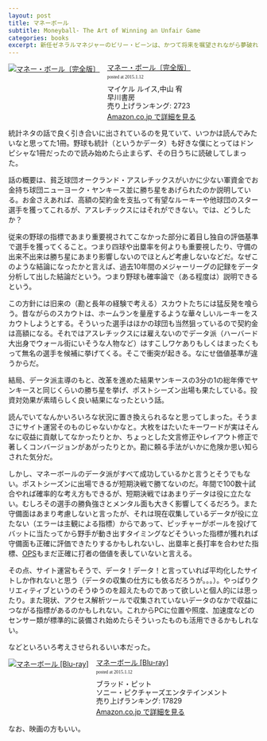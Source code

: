 ```yaml
---
layout: post
title: マネーボール
subtitle: Moneyball- The Art of Winning an Unfair Game
categories: books
excerpt: 新任ゼネラルマネジャーのビリー・ビーンは、かつて将来を嘱望されながら夢破れてグラウンドを去った元選手。彼は統計データを用いた野球界の常識を覆す手法で球団改革を実行。チームを強豪へと変えていく…
---
```


<div class="azlink-box" style="margin-bottom:0px"><div class="azlink-image" style="float:left"><a href="http://www.amazon.co.jp/exec/obidos/ASIN/B00CPW2Z9U/warikiru-22/" name="azlinklink" target="_blank"><img src="http://ecx.images-amazon.com/images/I/51483slNS8L._SL160_.jpg" alt="マネー・ボール〔完全版〕" style="border:none" /></a></div><div class="azlink-info" style="float:left;margin-left:15px;line-height:120%"><div class="azlink-name" style="margin-bottom:10px;line-height:120%"><a href="http://www.amazon.co.jp/exec/obidos/ASIN/B00CPW2Z9U/warikiru-22/" name="azlinklink" target="_blank">マネー・ボール〔完全版〕</a><div class="azlink-powered-date" style="font-size:7pt;margin-top:5px;font-family:verdana;line-height:120%">posted at 2015.1.12</div></div><div class="azlink-detail">マイケル ルイス,中山 宥<br />早川書房<br />売り上げランキング: 2723<br /></div><div class="azlink-link" style="margin-top:5px"><a href="http://www.amazon.co.jp/exec/obidos/ASIN/B00CPW2Z9U/warikiru-22/" target="_blank">Amazon.co.jp で詳細を見る</a></div></div><div class="azlink-footer" style="clear:left"></div></div>

統計ネタの話で良く引き合いに出されているのを見ていて、いつかは読んでみたいなと思ってた1冊。野球も統計（というかデータ）も好きな僕にとってはドンピシャな1冊だったので読み始めたら止まらず、その日うちに読破してしまった。

話の概要は、貧乏球団オークランド・アスレチックスがいかに少ない軍資金でお金持ち球団ニューヨーク・ヤンキース並に勝ち星をあげられたのか説明している。お金さえあれば、高額の契約金を支払って有望なルーキーや他球団のスター選手を獲ってこれるが、アスレチックスにはそれができない。では、どうしたか？

従来の野球の指標であまり重要視されてこなかった部分に着目し独自の評価基準で選手を獲ってくること。つまり四球や出塁率を何よりも重要視したり、守備の出来不出来は勝ち星にあまり影響しないのでほとんど考慮しないなどだ。なぜこのような結論になったかと言えば、過去10年間のメジャーリーグの記録をデータ分析して出した結論だという。つまり野球も確率論で（ある程度は）説明できるという。

この方針には旧来の（勘と長年の経験で考える）スカウトたちには猛反発を喰らう。昔ながらのスカウトは、ホームランを量産するような華々しいルーキーをスカウトしようとする。そういった選手はほかの球団も当然狙っているので契約金は高額になる。それではアスレチックスには雇えないのでデータ派（ハーバード大出身でウォール街にいそうな人物など）はすこしワケありもしくはまったくもって無名の選手を候補に挙げてくる。そこで衝突が起きる。なにせ価値基準が違うからだ。

結局、データ派主導のもと、改革を進めた結果ヤンキースの3分の1の総年俸でヤンキースと同じくらいの勝ち星を挙げ、ポストシーズン出場も果たしている。投資対効果が素晴らしく良い結果になったという話。

読んでいてなんかいろいろな状況に置き換えられるなと思ってしまった。そうまさにサイト運営そのものじゃないかなと。大枚をはたいたキーワードが実はそんなに収益に貢献してなかったりとか、ちょっとした文言修正やレイアウト修正で著しくコンバージョンがあがったりとか。勘に頼る手法がいかに危険か思い知らされた気分だ。

しかし、マネーボールのデータ派がすべて成功しているかと言うとそうでもない。ポストシーズンに出場できるが短期決戦で勝てないのだ。年間で100数十試合やれば確率的な考え方もできるが、短期決戦ではあまりデータは役に立たない。むしろその選手の勝負強さとメンタル面も大きく影響してくるだろう。また守備面はあまり考慮しないと言ったが、それは現在収集しているデータが役に立たない（エラーは主観による指標）からであって、ピッチャーがボールを投げてバットに当たってから野手が動き出すタイミングなどそういった指標が獲れれば守備面も正確に評価できたりするかもしれないし、出塁率と長打率を合わせた指標、[OPS](http://ja.wikipedia.org/wiki/OPS_%28%E9%87%8E%E7%90%83%29)もまだ正確に打者の価値を表していないと言える。

その点、サイト運営もそうで、データ！データ！と言っていれば平均化したサイトしか作れないと思う（データの収集の仕方にも依るだろうが。。。）。やっぱりクリエィティブというのそうゆうのを超えたものであって欲しいと個人的には思ったり。また現状、アクセス解析ツールで収集されていないデータのなかで収益につながる指標があるのかもしれない。これからPCに位置や照度、加速度などのセンサー類が標準的に装備され始めたらそういったものも活用できるかもしれない。

などといろいろ考えさせられるいい本だった。


<div class="azlink-box" style="margin-bottom:0px"><div class="azlink-image" style="float:left"><a href="http://www.amazon.co.jp/exec/obidos/ASIN/B008MTEPIO/warikiru-22/" name="azlinklink" target="_blank"><img src="http://ecx.images-amazon.com/images/I/5174ihVzcwL._SL160_.jpg" alt="マネーボール [Blu-ray]" style="border:none" /></a></div><div class="azlink-info" style="float:left;margin-left:15px;line-height:120%"><div class="azlink-name" style="margin-bottom:10px;line-height:120%"><a href="http://www.amazon.co.jp/exec/obidos/ASIN/B008MTEPIO/warikiru-22/" name="azlinklink" target="_blank">マネーボール [Blu-ray]</a><div class="azlink-powered-date" style="font-size:7pt;margin-top:5px;font-family:verdana;line-height:120%">posted at 2015.1.12</div></div><div class="azlink-detail">ブラッド・ピット<br />ソニー・ピクチャーズエンタテインメント<br />売り上げランキング: 17829<br /></div><div class="azlink-link" style="margin-top:5px"><a href="http://www.amazon.co.jp/exec/obidos/ASIN/B008MTEPIO/warikiru-22/" target="_blank">Amazon.co.jp で詳細を見る</a></div></div><div class="azlink-footer" style="clear:left"></div></div>

なお、映画の方もいい。